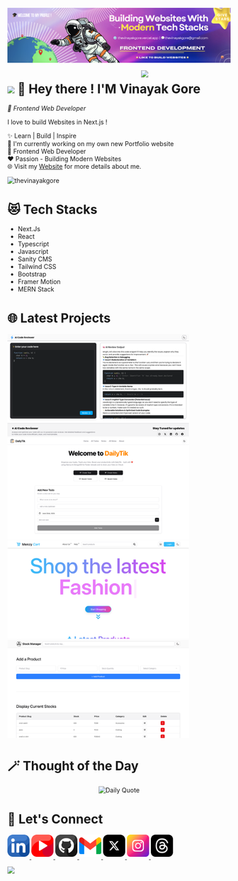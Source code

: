 <!-- Replace banner.png with your own banner image -->

![🎓 GitHub Banner](./banner.png)

<!-- You can keep the Night Owl image or replace it -->
<div>
  <img align="right" width="40%" src="https://owlbertsio-resized.s3.amazonaws.com/Popper.psd.full.png">
</div>

<!-- Customize the header with your name -->

# <img src="https://emojis.slackmojis.com/emojis/images/1531849430/4246/blob-sunglasses.gif?1531849430" width="30"/> 👋 Hey there ! I'M Vinayak Gore

_🚀 Frontend Web Developer_
<br />

<!-- Customize your intro -->
<p align="left">I love to build Websites in Next.js !</p>

✨ Learn | Build | Inspire <br>
🌱 I'm currently working on my own new Portfolio website <br>
💼 Frontend Web Developer <br>
❤️ Passion - Building Modern Websites <br>
🌐 Visit my [Website](https://thevinayakgore.vercel.app/) for more details about me.

<!-- Profile Count Badge - replace username -->
<p align="left">
  <img src="https://komarev.com/ghpvc/?username=thevinayakgore&label=Profile%20views&color=770677&style=for-the-badge&logo=star" alt="thevinayakgore" style="padding-right:20px;" />
</p>

<h1 align="left">😻 Tech Stacks</h1>
  <ul align="left">
    <li>Next.Js</li>
    <li>React</li>
    <li>Typescript</li>
    <li>Javascript</li>
    <li>Sanity CMS</li>
    <li>Tailwind CSS</li>
    <li>Bootstrap</li>
    <li>Framer Motion</li>
    <li>MERN Stack</li>
  </ul>

<h1 align="left">🌐 Latest Projects</h1>

<div align="left">
    <a href="https://my-ai-codereviewer.vercel.app/" target="_blank">
      <img src="01.png" width=410 height=auto alt="Project - 1" />
    </a>
    <a href="https://dailytik.vercel.app/" target="_blank">
      <img src="02.png" width=410 height=auto alt="Project - 2" />
    </a>
    <a href="https://menzycart.vercel.app/" target="_blank">
      <img src="03.png" width=410 height=auto alt="Project - 3" />
    </a>
    <a href="https://ownstockmanager.vercel.app/" target="_blank">
      <img src="04.png" width=410 height=auto alt="Project - 4" />
    </a>
</ul>


<h1 align="left">🪄 Thought of the Day</h1>


















<!--STARTS_HERE_QUOTE_CARD-->
<p align="center">
    <img src="https://readme-daily-quotes.vercel.app/api?author=Alan%20Watts&quote=Just%20as%20true%20humor%20is%20laughter%20at%20oneself%2C%20true%20humanity%20is%20knowledge%20of%20oneself.&theme=dark&bg_color=220a28&author_color=ffeb95&accent_color=c56a90" alt="Daily Quote">
</p>
<!--ENDS_HERE_QUOTE_CARD-->


















<h1 align="left">🤝 Let's Connect</h1>

<div align="left">

<a href="https://www.linkedin.com/in/thevinayakgore" target="_blank">
<img src="linkedin.png" width=50 height=50 alt="linkedin" style="margin-bottom: 5px;" />
</a>

<a href="https://www.youtube.com/@TheVinayakGore" target="_blank">
<img src="youtube.png" width=50 height=50 alt="youtube" style="margin-bottom: 5px;" />
</a>

<a href="https://github.com/thevinayakgore" target="_blank">
<img src="github.png" width=50 height=50 alt="github" style="margin-bottom: 5px;" />
</a>
  
<a href="mailto:thevinayakgore@gmail.com" target="_blank">
<img src="gmail.png" width=50 height=50 alt="mail" style="margin-bottom: 5px;" />
</a>

<a href="https://x.com/thevinayakgore" target="_blank">
<img src="x.png" width=50 height=50 alt="x(twitter)" style="margin-bottom: 5px;" />
</a>

<a href="https://www.instagram.com/thevinayakgore" target="_blank">
<img src="instagram.png" width=50 height=50 alt="instagram" style="margin-bottom: 5px;" />
</a>

<a href="https://www.instagram.com/thevinayakgore" target="_blank">
<img src="threads.png" width=50 height=50 alt="threads" style="margin-bottom: 5px;" />
</a>

</div>

<!-- Buy me a coffee -
<div align="center">
<a href="https://www.buymeacoffee.com/thevinayakgore" target="_blank"><img src="https://cdn.buymeacoffee.com/buttons/v2/default-yellow.png" alt="Buy Me A Coffee" style="height: 40px !important;width: 200px !important;" ></a>
</div> -->

<!-- Footer -->
<p align="left">
  <img src="https://capsule-render.vercel.app/api?type=waving&color=gradient&height=150&section=footer"/>
</p>
